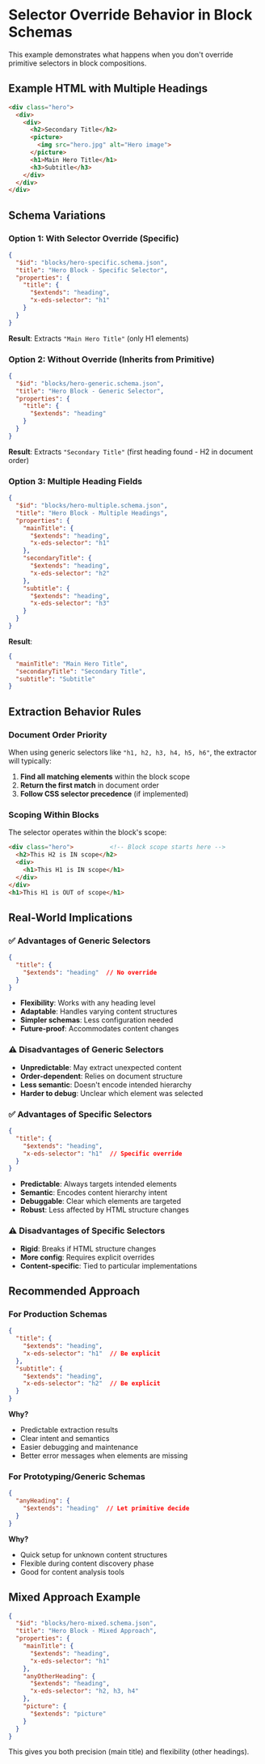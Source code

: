 # Selector Override Behavior in Block Schemas

This example demonstrates what happens when you don't override primitive selectors in block compositions.

## Example HTML with Multiple Headings

```html
<div class="hero">
  <div>
    <div>
      <h2>Secondary Title</h2>
      <picture>
        <img src="hero.jpg" alt="Hero image">
      </picture>
      <h1>Main Hero Title</h1>
      <h3>Subtitle</h3>
    </div>
  </div>
</div>
```

## Schema Variations

### Option 1: With Selector Override (Specific)
```json
{
  "$id": "blocks/hero-specific.schema.json",
  "title": "Hero Block - Specific Selector",
  "properties": {
    "title": {
      "$extends": "heading",
      "x-eds-selector": "h1"
    }
  }
}
```
**Result**: Extracts `"Main Hero Title"` (only H1 elements)

### Option 2: Without Override (Inherits from Primitive)
```json
{
  "$id": "blocks/hero-generic.schema.json", 
  "title": "Hero Block - Generic Selector",
  "properties": {
    "title": {
      "$extends": "heading"
    }
  }
}
```
**Result**: Extracts `"Secondary Title"` (first heading found - H2 in document order)

### Option 3: Multiple Heading Fields
```json
{
  "$id": "blocks/hero-multiple.schema.json",
  "title": "Hero Block - Multiple Headings",
  "properties": {
    "mainTitle": {
      "$extends": "heading",
      "x-eds-selector": "h1"
    },
    "secondaryTitle": {
      "$extends": "heading", 
      "x-eds-selector": "h2"
    },
    "subtitle": {
      "$extends": "heading",
      "x-eds-selector": "h3"
    }
  }
}
```
**Result**: 
```json
{
  "mainTitle": "Main Hero Title",
  "secondaryTitle": "Secondary Title", 
  "subtitle": "Subtitle"
}
```

## Extraction Behavior Rules

### Document Order Priority
When using generic selectors like `"h1, h2, h3, h4, h5, h6"`, the extractor will typically:

1. **Find all matching elements** within the block scope
2. **Return the first match** in document order
3. **Follow CSS selector precedence** (if implemented)

### Scoping Within Blocks
The selector operates within the block's scope:

```html
<div class="hero">          <!-- Block scope starts here -->
  <h2>This H2 is IN scope</h2>
  <div>
    <h1>This H1 is IN scope</h1>
  </div>
</div>
<h1>This H1 is OUT of scope</h1>
```

## Real-World Implications

### ✅ **Advantages of Generic Selectors**
```json
{
  "title": {
    "$extends": "heading"  // No override
  }
}
```

- **Flexibility**: Works with any heading level
- **Adaptable**: Handles varying content structures
- **Simpler schemas**: Less configuration needed
- **Future-proof**: Accommodates content changes

### ⚠️ **Disadvantages of Generic Selectors**

- **Unpredictable**: May extract unexpected content
- **Order-dependent**: Relies on document structure
- **Less semantic**: Doesn't encode intended hierarchy
- **Harder to debug**: Unclear which element was selected

### ✅ **Advantages of Specific Selectors**
```json
{
  "title": {
    "$extends": "heading",
    "x-eds-selector": "h1"  // Specific override
  }
}
```

- **Predictable**: Always targets intended elements
- **Semantic**: Encodes content hierarchy intent
- **Debuggable**: Clear which elements are targeted
- **Robust**: Less affected by HTML structure changes

### ⚠️ **Disadvantages of Specific Selectors**

- **Rigid**: Breaks if HTML structure changes
- **More config**: Requires explicit overrides
- **Content-specific**: Tied to particular implementations

## Recommended Approach

### For Production Schemas
```json
{
  "title": {
    "$extends": "heading",
    "x-eds-selector": "h1"  // Be explicit
  },
  "subtitle": {
    "$extends": "heading", 
    "x-eds-selector": "h2"  // Be explicit
  }
}
```

**Why?**
- Predictable extraction results
- Clear intent and semantics
- Easier debugging and maintenance
- Better error messages when elements are missing

### For Prototyping/Generic Schemas
```json
{
  "anyHeading": {
    "$extends": "heading"  // Let primitive decide
  }
}
```

**Why?**
- Quick setup for unknown content structures
- Flexible during content discovery phase
- Good for content analysis tools

## Mixed Approach Example

```json
{
  "$id": "blocks/hero-mixed.schema.json",
  "title": "Hero Block - Mixed Approach",
  "properties": {
    "mainTitle": {
      "$extends": "heading",
      "x-eds-selector": "h1"
    },
    "anyOtherHeading": {
      "$extends": "heading",
      "x-eds-selector": "h2, h3, h4"
    },
    "picture": {
      "$extends": "picture"
    }
  }
}
```

This gives you both precision (main title) and flexibility (other headings). 